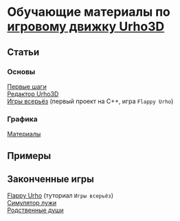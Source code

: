 # Обучающие материалы по [игровому движку Urho3D](https://github.com/urho3d/Urho3D)

## Статьи

### Основы

[Первые шаги](https://github.com/urho3d-learn/first-steps)<br>
[Редактор Urho3D](https://github.com/urho3d-learn/editor)<br>
[Игры всерьёз](https://github.com/urho3d-learn/flappy-urho) (первый проект на C++, игра `Flappy Urho`)

### Графика

[Материалы](https://github.com/urho3d-learn/materials)

## Примеры

## Законченные игры

[Flappy Urho](https://github.com/urho3d-learn/flappy-urho) (туториал `Игры всерьёз`)<br>
[Симулятор лужи](https://github.com/urho3d-learn/puddle-simulator)<br>
[Родственные души](https://github.com/urho3d-learn/soulmates)

